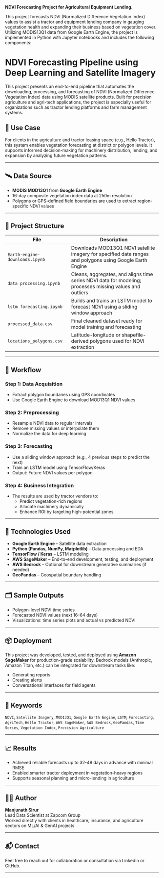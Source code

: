 **NDVI Forecasting Project for Agricultural Equipment Lending.** 

This project forecasts NDVI (Normalized Difference Vegetation Index) values to assist a tractor and equipment lending company in gauging vegetation health and expanding their business based on vegetation cover. Utilizing MODIS13Q1 data from Google Earth Engine, the project is implemented in Python with Jupyter notebooks and includes the following components:

# NDVI Forecasting Pipeline using Deep Learning and Satellite Imagery

This project presents an end-to-end pipeline that automates the downloading, processing, and forecasting of NDVI (Normalized Difference Vegetation Index) data using MODIS satellite products. Built for precision agriculture and agri-tech applications, the project is especially useful for organizations such as tractor lending platforms and farm management systems.

## 🚜 Use Case

For clients in the agriculture and tractor leasing space (e.g., Hello Tractor), this system enables vegetation forecasting at district or polygon levels. It supports informed decision-making for machinery distribution, lending, and expansion by analyzing future vegetation patterns.

---

## 🛰️ Data Source

- **MODIS MOD13Q1** from **Google Earth Engine**
- 16-day composite vegetation index data at 250m resolution
- Polygons or GPS-defined field boundaries are used to extract region-specific NDVI values

---

## 📁 Project Structure

| File | Description |
|------|-------------|
| `Earth-engine-downloads.ipynb` | Downloads MOD13Q1 NDVI satellite imagery for specified date ranges and polygons using Google Earth Engine |
| `data processing.ipynb` | Cleans, aggregates, and aligns time series NDVI data for modeling; processes missing values and outliers |
| `lstm forecasting.ipynb` | Builds and trains an LSTM model to forecast NDVI using a sliding window approach |
| `processed_data.csv` | Final cleaned dataset ready for model training and forecasting |
| `locations_polygons.csv` | Latitude-longitude or shapefile-derived polygons used for NDVI extraction |

---

## 🔁 Workflow

### Step 1: Data Acquisition
- Extract polygon boundaries using GPS coordinates
- Use Google Earth Engine to download MOD13Q1 NDVI values

### Step 2: Preprocessing
- Resample NDVI data to regular intervals
- Remove missing values or interpolate them
- Normalize the data for deep learning

### Step 3: Forecasting
- Use a sliding window approach (e.g., 4 previous steps to predict the next)
- Train an LSTM model using TensorFlow/Keras
- Output: Future NDVI values per polygon

### Step 4: Business Integration
- The results are used by tractor vendors to:
  - Predict vegetation-rich regions
  - Allocate machinery dynamically
  - Enhance ROI by targeting high-potential zones

---

## 🧠 Technologies Used

- **Google Earth Engine** – Satellite data extraction
- **Python (Pandas, NumPy, Matplotlib)** – Data processing and EDA
- **TensorFlow / Keras** – LSTM modeling
- **AWS SageMaker** – End-to-end development, testing, and deployment
- **AWS Bedrock** – Optional for downstream generative summaries (if needed)
- **GeoPandas** – Geospatial boundary handling

---

## 🗂️ Sample Outputs

- Polygon-level NDVI time series
- Forecasted NDVI values (next 16–64 days)
- Visualizations: time series plots and actual vs predicted NDVI

---

## 📦 Deployment

This project was developed, tested, and deployed using **Amazon SageMaker** for production-grade scalability. Bedrock models (Anthropic, Amazon Titan, etc.) can be integrated for downstream tasks like:
- Generating reports
- Creating alerts
- Conversational interfaces for field agents

---

## 🔑 Keywords

`NDVI`, `Satellite Imagery`, `MOD13Q1`, `Google Earth Engine`, `LSTM`, `Forecasting`, `AgriTech`, `Hello Tractor`, `AWS SageMaker`, `AWS Bedrock`, `GeoPandas`, `Time Series`, `Vegetation Index`, `Precision Agriculture`

---

## 📈 Results

- Achieved reliable forecasts up to 32-48 days in advance with minimal RMSE
- Enabled smarter tractor deployment in vegetation-heavy regions
- Supports seasonal planning and micro-lending in agriculture

---

## 👨‍💼 Author

**Manjunath Sirur**  
Lead Data Scientist at Zapcom Group  
Worked directly with clients in healthcare, insurance, and agriculture sectors on ML/AI & GenAI projects

---

## 📬 Contact

Feel free to reach out for collaboration or consultation via LinkedIn or GitHub.

---



